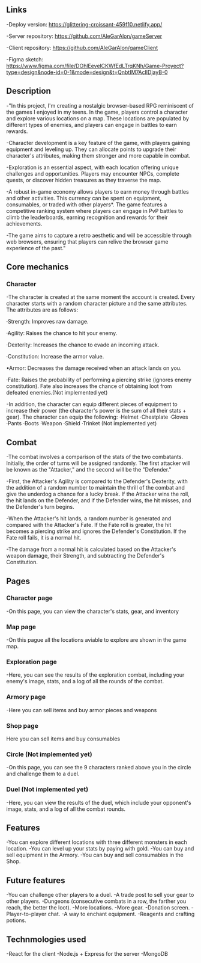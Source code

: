 ## Links

-Deploy version: https://glittering-croissant-459f10.netlify.app/

-Server repository: https://github.com/AleGarAlon/gameServer

-Client repository: https://github.com/AleGarAlon/gameClient

-Figma sketch: https://www.figma.com/file/DOhlEevelCKWfEdLTrqKNh/Game-Proyect?type=design&node-id=0-1&mode=design&t=QnbtIM7AclIDjayB-0

## Description

-"In this project, I'm creating a nostalgic browser-based RPG reminiscent of the games I enjoyed in my teens. In the game, players control a character and explore various locations on a map. These locations are populated by different types of enemies, and players can engage in battles to earn rewards.

-Character development is a key feature of the game, with players gaining equipment and leveling up. They can allocate points to upgrade their character's attributes, making them stronger and more capable in combat.

-Exploration is an essential aspect, with each location offering unique challenges and opportunities. Players may encounter NPCs, complete quests, or discover hidden treasures as they traverse the map.

-A robust in-game economy allows players to earn money through battles and other activities. This currency can be spent on equipment, consumables, or traded with other players\*. The game features a competitive ranking system where players can engage in PvP battles to climb the leaderboards, earning recognition and rewards for their achievements.

-The game aims to capture a retro aesthetic and will be accessible through web browsers, ensuring that players can relive the browser game experience of the past."

## Core mechanics

### Character

-The character is created at the same moment the account is created. Every character starts with a random character picture and the same attributes. The attributes are as follows:

·Strength: Improves raw damage.

·Agility: Raises the chance to hit your enemy.

·Dexterity: Increases the chance to evade an incoming attack.

·Constitution: Increase the armor value.

•Armor: Decreases the damage received when an attack lands on you.

·Fate: Raises the probability of performing a piercing strike (ignores enemy constitution). Fate also increases the chance of obtaining loot from defeated enemies.(Not implemented yet)

-In addition, the character can equip different pieces of equipment to increase their power (the character's power is the sum of all their stats + gear). The character can equip the following:
·Helmet
·Chestplate
·Gloves
·Pants
·Boots
·Weapon
·Shield
·Trinket (Not implemented yet)

## Combat

-The combat involves a comparison of the stats of the two combatants. Initially, the order of turns will be assigned randomly. The first attacker will be known as the "Attacker," and the second will be the "Defender."

-First, the Attacker's Agility is compared to the Defender's Dexterity, with the addition of a random number to maintain the thrill of the combat and give the underdog a chance for a lucky break. If the Attacker wins the roll, the hit lands on the Defender, and if the Defender wins, the hit misses, and the Defender's turn begins.

-When the Attacker's hit lands, a random number is generated and compared with the Attacker's Fate. If the Fate roll is greater, the hit becomes a piercing strike and ignores the Defender's Constitution. If the Fate roll fails, it is a normal hit.

-The damage from a normal hit is calculated based on the Attacker's weapon damage, their Strength, and subtracting the Defender's Constitution.

## Pages

### Character page

-On this page, you can view the character's stats, gear, and inventory

### Map page

-On this pague all the locations aviable to explore are shown in the game map.

### Exploration page

-Here, you can see the results of the exploration combat, including your enemy's image, stats, and a log of all the rounds of the combat.

### Armory page

-Here you can sell items and buy armor pieces and weapons

### Shop page

Here you can sell items and buy consumables

### Circle (Not implemented yet)

-On this page, you can see the 9 characters ranked above you in the circle and challenge them to a duel.

### Duel (Not implemented yet)

-Here, you can view the results of the duel, which include your opponent's image, stats, and a log of all the combat rounds.

## Features

-You can explore different locations with three different monsters in each location.
-You can level up your stats by paying with gold.
-You can buy and sell equipment in the Armory.
-You can buy and sell consumables in the Shop.

## Future features

-You can challenge other players to a duel.
-A trade post to sell your gear to other players.
-Dungeons (consecutive combats in a row, the farther you reach, the better the loot).
-More locations.
-More gear.
-Donation screen.
-Player-to-player chat.
-A way to enchant equipment.
-Reagents and crafting potions.

## Technmologies used

-React for the client
-Node.js + Express for the server
-MongoDB
